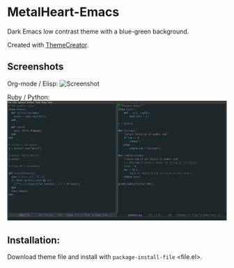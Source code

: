 # MetalHeart-Emacs
Dark Emacs low contrast theme with a blue-green background.

Created with [ThemeCreator](https://github.com/mswift42/themecreator).

## Screenshots

Org-mode / Elisp:
![Screenshot](https://github.com/mswift42/MetalHeart-Emacs/raw/master/metalheart-emacs-orgelisp.png)

Ruby / Python:
![Screenshot](https://github.com/mswift42/Metalheart-Emacs/raw/master/metalheart-emacs-rubypython.png)

## Installation:

Download theme file and install with `package-install-file` <file.el>.